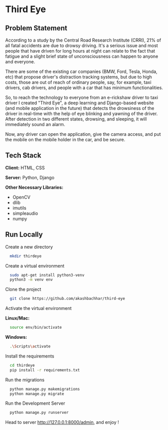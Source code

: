 # Third Eye

## Problem Statement

According to a study by the Central Road Research Institute (CRRI), 21% of all fatal accidents are due to drowsy
driving. It's a serious issue and most people that have driven for long hours at night can relate to the fact that
fatigue and a slight brief state of unconsciousness can happen to anyone and everyone.

There are some of the existing car companies (BMW, Ford, Tesla, Honda, etc) that propose driver's distraction tracking
systems, but due to high costs, those are out of reach of ordinary people, say, for example, taxi drivers, cab drivers,
and people with a car that has minimum functionalities.

So, to reach the technology to everyone from an e-rickshaw driver to taxi driver I created "Third Eye", a deep learning
and Django-based website (and mobile application in the future) that detects the drowsiness of the driver in real-time
with the help of eye blinking and yawning of the driver. After detection in two different states, drowsing, and
sleeping, it will immediately sound an alarm.

Now, any driver can open the application, give the camera access, and put the mobile on the mobile holder in the car,
and be secure.

## Tech Stack

**Client:** HTML, CSS

**Server:** Python, Django

**Other Necessary Libraries:** 

* OpenCV
* dlib 
* imutils
* simpleaudio
* numpy

## Run Locally

Create a new directory 
```bash
  mkdir thirdeye
```

Create a virtual environment

```bash
  sudo apt-get install python3-venv
  python3 -m venv env
```
Clone the project

```bash
  git clone https://github.com/akashbachhar/third-eye
```

Activate the virtual environment

**Linux/Mac:**

```bash
  source env/bin/activate
```

**Windows:**

```bash
  .\Scripts\activate
```

Install the requirements

```bash
  cd thirdeye
  pip install -r requirements.txt
```

Run the migrations 

```bash
  python manage.py makemigrations
  python manage.py migrate
```

Run the Development Server 

```bash
  python manage.py runserver
```
Head to server http://127.0.0.1:8000/admin, and enjoy !
